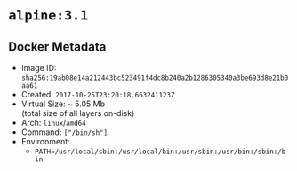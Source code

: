 # `alpine:3.1`

## Docker Metadata

- Image ID: `sha256:19ab08e14a212443bc523491f4dc8b240a2b1286305340a3be693d8e21b0aa61`
- Created: `2017-10-25T23:20:18.663241123Z`
- Virtual Size: ~ 5.05 Mb  
  (total size of all layers on-disk)
- Arch: `linux`/`amd64`
- Command: `["/bin/sh"]`
- Environment:
  - `PATH=/usr/local/sbin:/usr/local/bin:/usr/sbin:/usr/bin:/sbin:/bin`
